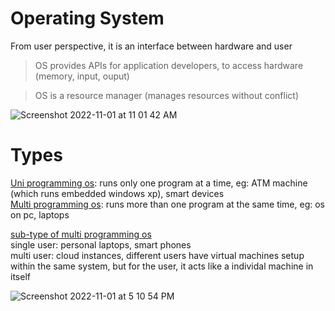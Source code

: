 # Operating System

From user perspective, it is an interface between hardware and user   

> OS provides APIs for application developers, to access hardware (memory, input, ouput) 

> OS is a resource manager (manages resources without conflict)   

![Screenshot 2022-11-01 at 11 01 42 AM](https://user-images.githubusercontent.com/16437905/199165714-8c8ceec4-7b67-4fce-93e8-c34afcc3cb1f.png)


# Types

<ins>Uni programming os</ins>: runs only one program at a time, eg: ATM machine (which runs embedded windows xp), smart devices        
<ins>Multi programming os</ins>: runs more than one program at the same time, eg: os on pc, laptops   

<ins>sub-type of multi programming os</ins>     
single user: personal laptops, smart phones   
multi user: cloud instances, different users have virtual machines setup within the same system, but for the user, it acts like a individal machine in itself

![Screenshot 2022-11-01 at 5 10 54 PM](https://user-images.githubusercontent.com/16437905/199224991-13e57b04-22c8-4f4b-b626-776550b7aaf3.png)

